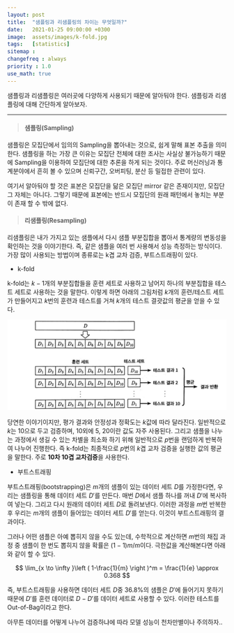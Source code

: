 ```yaml
---
layout: post
title:  "샘플링과 리샘플링의 차이는 무엇일까?"
date:   2021-01-25 09:00:00 +0300
image:  assets/images/k-fold.jpg
tags:   [statistics]
sitemap :
changefreq : always
priority : 1.0
use_math: true
---
```



샘플링과 리샘플링은 여러곳에 다양하게 사용되기 때문에 알아둬야 한다. 샘플링과 리샘플링에 대해 간단하게 알아보자.


---------  

> #### 샘플링(Sampling)

샘플링은 모집단에서 임의의 Sampling을 뽑아내는 것으로, 쉽게 말해 표본 추출을 의미한다. 샘플링을 하는 가장 큰 이유는 모집단 전체에 대한 조사는 사실상 불가능하기 때문에 Sampling을 이용하여 모집단에 대한 추론을 하게 되는 것이다. 주로 머신러닝과 통계분야에서 흔히 볼 수 있으며 신뢰구간, 오버피팅, 분산 등 밀접한 관련이 있다.     

여기서 알아둬야 할 것은 표본은 모집단을 닮은 모집단 mirror 같은 존재이지만, 모집단 그 자체는 아니다. 그렇기 때문에 표본에는 반드시 모집단의 원래 패턴에서 놓치는 부분이 존재 할 수 밖에 없다. 

> #### 리샘플링(Resampling)

리샘플링은 내가 가지고 있는 샘플에서 다시 샘플 부분집합을 뽑아서 통계량의 변동성을 확인하는 것을 이야기한다. 즉, 같은 샘플을 여러 번 사용해서 성능 측정하는 방식이다. 가장 많이 사용되는 방법이며 종류로는 k겹 교차 검증, 부트스트래핑이 있다. 

* k-fold 

k-fold는 $k-1$개의 부분집합들을 훈련 세트로 사용하고 남어지 하나의 부분집합을 테스트 세트로 사용하는 것을 말한다. 이렇게 하면 아래의 그림처럼 $k$개의 훈련/테스트 세트가 만들어지고 $k$번의 훈련과 테스트를 거쳐 $k$개의 테스트 결괏값의 평균을 얻을 수 있다. 

<center><img src="../assets/images/k-fold.jpg"></center>


당연한 이야기이지만, 평가 결과와 안정성과 정확도는 $k$값에 따라 달라진다. 일반적으로 $k$는 10으로 두고 검증하며, 10외에 5, 20이란 값도 자주 사용된다. 그리고 샘플을 나누는 과정에서 생길 수 있는 차별을 최소화 하기 위해 일반적으로 $p$번을 랜덤하게 반복하여 나누어 진행한다. 즉 k-fold는 최종적으로 $p$번의 $k$겹 교차 검증을 실행한 값의 평균을 말한다. 주로 **10차 10겹 교차검증**을 사용한다. 

* 부트스트래핑 

부트스트래핑(bootstrapping)은 $m$개의 샘플이 있는 데이터 세트 $D$를 가정한다면, 우리는 샘플링을 통해 데이터 세트 $D'$를 만든다. 매번 $D$에서 샘플 하나를 꺼내 $D'$에 복사하여 넣는다. 그리고 다시 원래의 데이터 세트 $D$로 돌려보낸다. 이러한 과정을 $m$번 반복한 후 우리는 $m$개의 샘플이 들어있는 데이터 세트 $D'$를 얻는다. 이것이 부트스트래핑의 결과이다.  


그러나 어떤 샘플은 아예 뽑히지 않을 수도 있는데, 수학적으로 계산하면 $m$번의 채집 과정 중 샘플이 한 번도 뽑히지 않을 확률은 $(1 - 1)m/m$이다. 극한값을 계산해본다면 아래와 같이 할 수 있다. 



<center>$$ \lim_{x \to \infty }\left ( 1-\frac{1}{m} \right )^m = \frac{1}{e} \approx 0.368 $$</center>



즉, 부트스트래핑을 사용하면 데이터 세트 $D$중 36.8%의 샘플은 $D'$에 들어기지 못하기 때문에 $D'$를 훈련 데이터로 $D-D'$를 데이터 세트로 사용할 수 있다. 이러한 테스트를 Out-of-Bag이라고 한다.

아무튼 데이터를 어떻게 나누어 검증하냐에 따라 모델 성능이 천차만별이나 주의하자..



